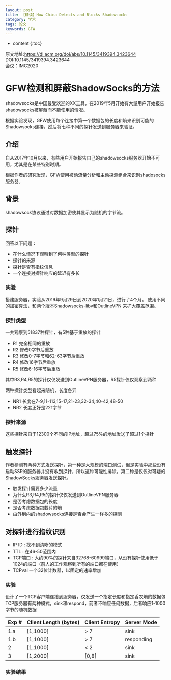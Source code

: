 ```yaml
---
layout: post
title: 【精读】How China Detects and Blocks Shadowsocks
category: 学术
tags: 论文
keywords: GFW
---
```

* content
{:toc}



原文地址:<https://dl.acm.org/doi/abs/10.1145/3419394.3423644>  
DOI:10.1145/3419394.3423644  
会议：IMC2020

# GFW检测和屏蔽ShadowSocks的方法

shadowsocks是中国最受欢迎的XX工具，在2019年5月开始有大量用户开始报告shadowsocks被屏蔽而不能使用的情况。  

根据实验发现，GFW使用每个连接中第一个数据包的长度和熵来识别可能的Shadowsocks连接，然后将七种不同的探针发送到服务器来验证。

## 介绍

自从2017年10月以来，有些用户开始报告自己的shadowsocks服务器开始不可用，尤其是在某些特别时期。  

根据作者的研究发现，GFW使用被动流量分析和主动探测组合来识别shadosocks服务器。

## 背景

shadowsock协议通过对数据加密使其显示为随机的字节流。  



## 探针

回答以下问题：
- 在什么情况下观察到了何种类型的探针
- 探针的来源
- 探针是否有指纹信息
- 一个连接对探针响应的延迟有多长

### 实验
搭建服务器，实验从2019年9月29日到2020年1月21日，进行了4个月。
使用不同的加密算法，和两个版本Shadowsocks-libv和OutlineVPN 来扩大覆盖范围。

### 探针类型

一共观察到51837种探针，有5种基于重放的探针

- R1 完全相同的重放
- R2 修改0字节后重放
- R3 修改0-7字节和62-63字节后重放
- R4 修改16字节后重放
- R5 修改6-16字节后重放 


其中R3,R4,R5的探针仅仅发送到OutlineVPN服务器，R5探针仅仅观察到两种

两种探针类型看起来随机，长度各异

- NR1 长度在7-9,11-113,15-17,21-23,32-34,40-42,48-50
- NR2 长度正好是221字节

### 探针来源

这些探针来自于12300个不同的IP地址，超过75%的地址发送了超过1个探针


## 触发探针
作者猜测有两种方式发送探针，第一种是大规模的端口测试，但是实验中那些没有启动SSR的服务器并没有收到探针，所以这种可能性排除。第二种是仅仅对可疑的ShadowSocks服务器发送探针。

- 触发探针需要多少流量
- 为什么R3,R4,R5的探针仅仅发送到OutlineVPN服务器
- 是否考虑数据包的长度
- 是否考虑数据包载荷的熵
- 由外到内的shadowsocks连接是否会产生一样多的探测

## 对探针进行指纹识别

- IP ID  : 找不到清晰的模式
- TTL    :  在46-50范围内
- TCP端口 : 大约90%的探针来自32768-60999端口，从没有探针使用低于1024的端口（前人的工作观察到所有的端口都在使用）
- TCPval 一个32位计数器，以固定的速率增加
### 实验

设计了一个TCP客户端连接到服务器，仅发送一个指定长度和指定香农熵的数据包  
TCP服务器有两种模式，sink和respond，前者不响应任何数据，后者响应1-1000字节的随机数据  

Exp # |Client Length (bytes) |Client Entropy |Server Mode
--|--|--|--
1.a |[1,1000]| > 7  |sink 
1.b |[1,1000]| > 7  |responding 
2 |[1,1000]  |< 2   |sink 
3 |[1,2000]  |[0,8] |sink

### 实验结果
